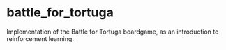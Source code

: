 # battle_for_tortuga
Implementation of the Battle for Tortuga boardgame, as an introduction to reinforcement learning. 
